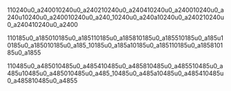 110240u0_a240010240u0_a240210240u0_a240410240u0_a240010240u0_a240u10240u0_a240010240u0_a240_10240u0_a240a10240u0_a240210240u0_a240410240u0_a2400

110185u0_a185010185u0_a185110185u0_a185810185u0_a185510185u0_a185u10185u0_a185010185u0_a185_10185u0_a185a10185u0_a185110185u0_a185810185u0_a1855


110485u0_a485010485u0_a485410485u0_a485810485u0_a485510485u0_a485u10485u0_a485010485u0_a485_10485u0_a485a10485u0_a485410485u0_a485810485u0_a4855
























